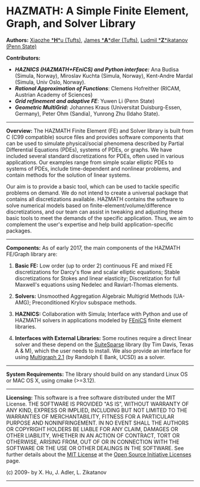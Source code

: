 # HAZMATH: A Simple Finite Element, Graph, and Solver Library

**Authors:** [Xiaozhe \***H**\*u (Tufts)](https://xiaozhehu.math.tufts.edu/), [James \***A**\*dler (Tufts)](https://jadler.math.tufts.edu/), [Ludmil \***Z**\*ikatanov (Penn State)](http://personal.psu.edu/ltz1/)

**Contributors:**

- ***HAZNICS (HAZMATH+FEniCS) and Python interface:*** Ana Budisa (Simula, Norway), Miroslav Kuchta (Simula, Norway), Kent-Andre Mardal (Simula, Univ Oslo, Norway).
- ***Rational Approximation of Functions***: Clemens Hofreither (RICAM, Austrian Academy of Sciences)
- ***Grid refinement and adaptive FE***: Yuwen Li (Penn State)
- ***Geometric MultiGrid:*** Johannes Kraus (Universitat Duisburg-Essen, Germany), Peter Ohm (Sandia), Yunrong Zhu (Idaho State).

---

**Overview:** The HAZMATH Finite Element (FE) and Solver library is built from C (C99 compatible) source files and provides software components that can be used to simulate physical/social phenomena described by Partial Differential Equations (PDEs), systems of PDEs, or graphs. We have included several standard discretizations for PDEs, often used in various applications. Our examples range from simple scalar elliptic PDEs to systems of PDEs, include time-dependent and nonlinear problems, and contain methods for the solution of linear systems. 
 
Our aim is to provide a basic tool, which can be used to tackle specific problems on demand. We do not intend to create a universal package that contains all discretizations available. HAZMATH contains the software to solve numerical models based on finite-element/volume/difference discretizations, and our team can assist in tweaking and adjusting these basic tools to meet the demands of the specific application. Thus, we aim to complement the user's expertise and help build application-specific packages.

---

**Components:** As of early 2017, the main components of the HAZMATH FE/Graph library are:

1. **Basic FE:**  Low order (up to order 2) continuous FE and mixed FE discretizations for Darcy's flow and scalar elliptic equations; Stable discretizations for Stokes and linear elasticity; Discretization for full Maxwell's equations using Nedelec and Raviart-Thomas elements.

2. **Solvers:** Unsmoothed Aggregation Algebraic Multigrid Methods (UA-AMG); Preconditioned Krylov subspace methods.

3. **HAZNICS:** Collaboration with Simula; Interface with Python and use of HAZMATH solvers in applications modeled by [FEniCS](https://fenicsproject.org/) finite element libraries.

4. **Interfaces with External Libraries:** Some routines require a direct linear solver and these depend on the [SuiteSparse](http://faculty.cse.tamu.edu/davis/suitesparse.html) library (by Tim Davis, Texas A & M), which the user needs to install. We also provide an interface for using [Multigraph 2.1](http://ccom.ucsd.edu/~reb/software.html) (by Randolph E Bank, UCSD) as a solver.  

---

**System Requirements:** The library should build on any standard Linux OS or MAC OS X, using cmake (>=3.12).

---

**Licensing:** This software is a free software distributed under the MIT License. THE SOFTWARE IS PROVIDED "AS IS", WITHOUT WARRANTY OF ANY KIND, EXPRESS OR IMPLIED, INCLUDING BUT NOT LIMITED TO THE WARRANTIES OF MERCHANTABILITY, FITNESS FOR A PARTICULAR PURPOSE AND NONINFRINGEMENT. IN NO EVENT SHALL THE AUTHORS OR COPYRIGHT HOLDERS BE LIABLE FOR ANY CLAIM, DAMAGES OR OTHER LIABILITY, WHETHER IN AN ACTION OF CONTRACT, TORT OR OTHERWISE, ARISING FROM, OUT OF OR IN CONNECTION WITH THE SOFTWARE OR THE USE OR OTHER DEALINGS IN THE SOFTWARE. See further details about the [MIT License](https://opensource.org/licenses/MIT) at the [Open Source Initiative Licenses](https://opensource.org/licenses/) page.


(c) 2009- by X. Hu, J. Adler, L. Zikatanov 

---
